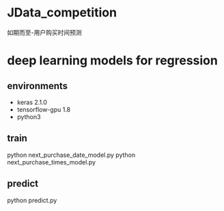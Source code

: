 # JData_competition
如期而至-用户购买时间预测

# deep learning models for regression

## environments
- keras 2.1.0
- tensorflow-gpu 1.8
- python3 

## train
python next_purchase_date_model.py
python next_purchase_times_model.py

## predict
python predict.py
